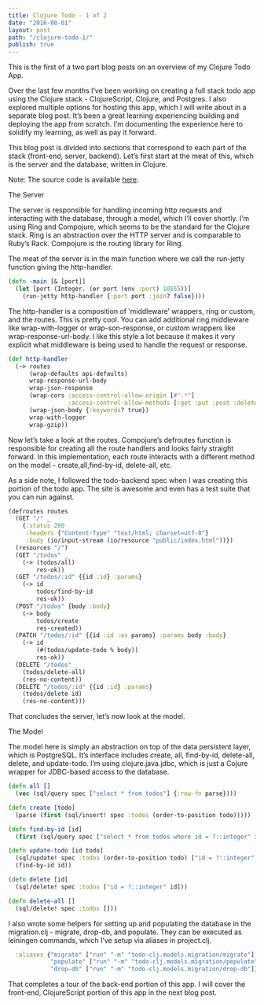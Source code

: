 ```yaml
---
title: Clojure Todo - 1 of 2
date: "2016-08-01"
layout: post
path: "/clojure-todo-1/"
publish: true
---
```


This is the first of a two part blog posts on an overview of my Clojure Todo App.

Over the last few months I’ve been working on creating a full stack todo app using the Clojure stack - ClojureScript, Clojure, and Postgres. I also explored multiple options for hosting this app, which I will write about in a separate blog post. It’s been a great learning experiencing building and deploying the app from scratch. I’m documenting the experience here to solidify my learning, as well as pay it forward.

This blog post is divided into sections that correspond to each part of the stack (front-end, server, backend). Let’s first start at the meat of this, which is the server and the database, written in Clojure.

Note: The source code is available [here](https://github.com/kprakobkit/todo-clj).

The Server

The server is responsible for handling incoming http requests and interacting with the database, through a model, which I’ll cover shortly. I’m using Ring and Compojure, which seems to be the standard for the Clojure stack. Ring is an abstraction over the HTTP server and is comparable to Ruby’s Rack. Compojure is the routing library for Ring.

The meat of the server is in the main function where we call the run-jetty function giving the http-handler.

```clojure
(defn -main [& [port]]
  (let [port (Integer. (or port (env :port) 10555))]
    (run-jetty http-handler {:port port :join? false})))
```

The http-handler is a composition of ‘middleware’ wrappers, ring or custom, and the routes. This is pretty cool. You can add additional ring middleware like wrap-with-logger or wrap-son-response, or custom wrappers like wrap-response-url-body. I like this style a lot because it makes it very explicit what middleware is being used to handle the request or response.

```clojure
(def http-handler
  (-> routes
      (wrap-defaults api-defaults)
      wrap-response-url-body
      wrap-json-response
      (wrap-cors :access-control-allow-origin [#".*"]
                 :access-control-allow-methods [:get :put :post :delete :patch])
      (wrap-json-body {:keywords? true})
      wrap-with-logger
      wrap-gzip))
```

Now let’s take a look at the routes. Compojure’s defroutes function is responsible for creating all the route handlers and looks fairly straight forward. In this implementation, each route interacts with a different method on the model - create,all,find-by-id, delete-all, etc.

As a side note, I followed the todo-backend spec when I was creating this portion of the todo app. The site is awesome and even has a test suite that you can run against.

```clojure
(defroutes routes
  (GET "/" _
    {:status 200
     :headers {"Content-Type" "text/html; charset=utf-8"}
     :body (io/input-stream (io/resource "public/index.html"))})
  (resources "/")
  (GET "/todos" _
    (-> (todos/all)
        res-ok))
  (GET "/todos/:id" {{id :id} :params}
    (-> id
        todos/find-by-id
        res-ok))
  (POST "/todos" {body :body}
    (-> body
        todos/create
        res-created))
  (PATCH "/todos/:id" {{id :id :as params} :params body :body}
    (-> id
        (#(todos/update-todo % body))
        res-ok))
  (DELETE "/todos" _
    (todos/delete-all)
    (res-no-content))
  (DELETE "/todos/:id" {{id :id} :params}
    (todos/delete id)
    (res-no-content)))
```

That concludes the server, let’s now look at the model.

The Model

The model here is simply an abstraction on top of the data persistent layer, which is PostgreSQL. It’s interface includes create, all, find-by-id, delete-all, delete, and update-todo. I’m using clojure.java.jdbc, which is just a Cojure wrapper for JDBC-based access to the database.

```clojure
(defn all []
  (vec (sql/query spec ["select * from todos"] {:row-fn parse})))

(defn create [todo]
  (parse (first (sql/insert! spec :todos (order-to-position todo)))))

(defn find-by-id [id]
  (first (sql/query spec ["select * from todos where id = ?::integer" id] {:row-fn parse})))

(defn update-todo [id todo]
  (sql/update! spec :todos (order-to-position todo) ["id = ?::integer" id])
  (find-by-id id))

(defn delete [id]
  (sql/delete! spec :todos ["id = ?::integer" id]))

(defn delete-all []
  (sql/delete! spec :todos []))
```

I also wrote some helpers for setting up and populating the database in the migration.clj - migrate, drop-db, and populate. They can be executed as leiningen commands, which I’ve setup via aliases in project.clj.

```clojure
  :aliases {"migrate" ["run" "-m" "todo-clj.models.migration/migrate"]
            "populate" ["run" "-m" "todo-clj.models.migration/populate"]
            "drop-db" ["run" "-m" "todo-clj.models.migration/drop-db"]}
```

That completes a tour of the back-end portion of this app. I will cover the front-end, ClojureScript portion of this app in the next blog post.
